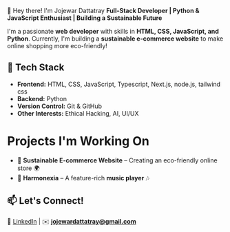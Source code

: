 👋 Hey there! I'm Jojewar Dattatray
**Full-Stack Developer | Python & JavaScript Enthusiast | Building a Sustainable Future**  

I'm a passionate **web developer** with skills in **HTML, CSS, JavaScript, and Python**. Currently, I'm building a **sustainable e-commerce website** to make online shopping more eco-friendly!  

## 🔧 Tech Stack  
- **Frontend:** HTML, CSS, JavaScript, Typescript, Next.js, node.js, tailwind css
- **Backend:** Python  
- **Version Control:** Git & GitHub  
- **Other Interests:** Ethical Hacking, AI, UI/UX  

# Projects I'm Working On  
- 🌱 **Sustainable E-commerce Website** – Creating an eco-friendly online store 🌍  
- 🎵 **Harmonexia** – A feature-rich **music player** 🎶
  
## 📫 Let's Connect!  
🔗 [LinkedIn](https://www.linkedin.com/in/dattatray-jojewar-4187242b3/) | ✉️ **jojewardattatray@gmail.com**  
